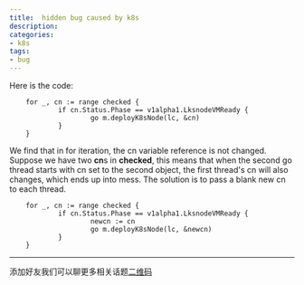 ```yaml
---
title:  hidden bug caused by k8s
description: 
categories:
- k8s
tags:
- bug
---
```


Here is the code:

        for _, cn := range checked {
                if cn.Status.Phase == v1alpha1.LksnodeVMReady {
                        go m.deployK8sNode(lc, &cn)
                }
        }

We find that in for iteration, the cn variable reference is not changed. Suppose we have two **cn**s in **checked**, this means that when the second go thread starts with cn set to the second object, the first thread's cn will also changes, which ends up into mess. The solution is to pass a blank new cn to each thread. 

        for _, cn := range checked {
                if cn.Status.Phase == v1alpha1.LksnodeVMReady {
                        newcn := cn
                        go m.deployK8sNode(lc, &newcn)
                }
        }


---

添加好友我们可以聊更多相关话题[二维码](https://upload-images.jianshu.io/upload_images/7924740-a905d0f137971f94.jpeg)
